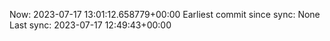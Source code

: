 Now: 2023-07-17 13:01:12.658779+00:00 Earliest commit since sync: None Last sync: 2023-07-17 12:49:43+00:00
